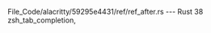 File_Code/alacritty/59295e4431/ref/ref_after.rs --- Rust
                                                                                                                                                            38     zsh_tab_completion,

